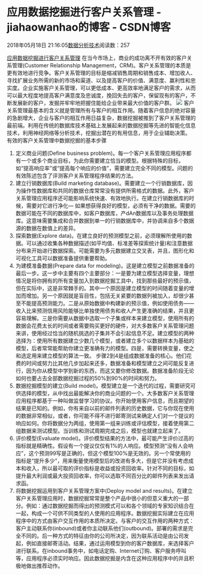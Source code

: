
# 应用数据挖掘进行客户关系管理 - jiahaowanhao的博客 - CSDN博客


2018年05月18日 21:16:05[数据分析技术](https://me.csdn.net/jiahaowanhao)阅读数：257


[应用数据挖掘进行客户关系管理](http://cda.pinggu.org/view/25578.html)
在当今市场上，商业的成功离不开有效的客户关系管理(Customer Relationship Management，CRM)。客户关系管理的本质是更有效地进行竞争。客户关系管理的目标是缩减销售周期和销售成本、增加收人、寻找扩展业务所需的新的市场和渠道、以及提高客户的价值、满意度、赢利性和忠实度。企业实施客户关系管理，可以更低成本、更高效率地满足客户的需求，从而可以最大程度地提高客户满意度及忠诚度，挽回失去的客户，保留现有的客户，不断发展新的客户，发掘并牢牢地把握住能给企业带来最大价值的客户群。
![](http://www.cda.cn/uploadfile/image/20160812/20160812104409_96187.png)
客户关系管理最基本的含义就是管理所有与客户的相互作用。随着客户信息的绝对容量的急剧增大，企业与客户的相互作用日益复杂，数据挖掘被推到了客户关系管理的最前端。利用在传统的数据库技术基础上发展起来的数据挖掘等先进的智能化信息技术，利用神经网络等分析技术，挖掘出潜在的有用信息，用于企业辅助决策。
有效的客户关系管理中数据挖掘的基本步骤
1. 定义商业问题(Define business problem)。每一个客户关系管理应用程序都有一个或多个商业目标，为此你需要建立恰当的模型。根据特殊的目标，如“提高响应率”或“提高每个响应的价值”，需要建立完全不同的模型。问题的有效陈述包含了评测客户关系管理程序结果的方法。
2. 建立行销数据库(Build marketing database)。需要建立一个行销数据库，因为操作性数据库和共同的数据仓库常常没有提供所需格式的数据。此外，客户关系管理应用程序还可能影响系统快速、有效地执行。在建立行销数据库的时候，需要对它进行净化— 如果想获得良好的模型，必须有干净的数据。需要的数据可能在不同的数据库中，如客户数据库，产dAn数据库以及事务处理数据库。这意味需要集成和合并数据到单一的行销数据库中，并协调来自多个数据源的数据在数值上的差异。
3. 探索数据(Explore data)。在建立良好的预测模型之前，必须理解所使用的数据。可以通过收集各种数据描述(如平均值、标准差等探索统计量)和注意数据分布来开始进行数据探索。可能需要为多元数据建立交叉表，并且，图形化和可视化工具可以数据准备提供重要帮助。
4. 为建模准备数据(Prepare data for modeling)。这是建立模型之前数据准备的最后一步。这一步中主要有四个主要部分：一是要为建立模型选择变量，理想情况是将你拥有的所有变量加入到数据挖掘工具中，找到那些最好的预示值，但在实际中，这是非常棘手的。其中一个原因是建立模型的时间随着变量的增加而增加。另一个原因就是盲目性，包括无关紧要的数据列被加入，却很少甚至不能提高预测能力。二是从原始数据中构建新的预示值，例如使用债务——收入比来预测信用风险能够比单独使用债务和收人产生更准确的结果，并且更容易理解。三是你需要从数据中选取一个子集或样本来建立模型，使用所有的数据会花费太长的时间或者需要购买更好的硬件，对大多数客户关系管理问题来讲，使用经过恰当的随机挑选的子集并不会引起信息不足。建立模型的两种选择为：使用所有数据建立少数几个模型，或者建立多个以数据样本为基础的模型，后者常常能帮助你建立更准确有力的模型。四是，需要转换变量，使之和选定用来建立模型的算法一致。
步骤2到4是组成数据准备的核心。他们花费的时间或努力比其他几步加起来还多，数据准备和模型建立之间可能反复进行，因为你从模型中学到新的东西，而这又要你修改数据。数据准备阶段无论如何也要占去全部数据挖掘过程的50%到90%的时间和努力。
5. 数据挖掘模型的建立(Build model)。模型建立是一个迭代的过程，需要研究可供选择的模型，从中找出最能解决你的商业问题的一个。大多数客户关系管理应用程序都基于一种叫做监督学习的协议。你开始使用客户信息，而且期望的结果是已知的。例如，你有来自以前的邮件列表的历史数据，它与你现在使用的数据非常相似，或者，你可能不得不进行邮寄测试来确定人们对一个提议的响应如何。你将数据分为两组，使用第一组来训练或评估模型，接着使用第二组数据来测试模型。当训练和测试周期完成之后，模型也就建立起来了。
6. 评价模型(Evaluate model)。评价模型结果的方法中，最可能产生评价过高的指标就是精确性。假设有一个提议仅仅有1%的人响应。模型预测“没有人会响应”，这个预测99写是正确的，但这个模型100%是无效的。另一个常使用的指标是“提升多少”，用来衡量使用模型后的改进有多大，但是它并没有考虑成本和收入，所以最可取的评价指标是收益或投资回收率。针对不同的目标，如提升最大利润或最大投资回收率，你可以选取不同百分比的邮件列表来发出请求函。
7. 将数据挖掘运用到客户关系管理方案中(Deploy model and results)。在建立客户关系管理应用时，数据挖掘常常是整个产品中很小的但意义重大的一部分。例如：通过数据挖掘而得出的预测模式可以和各个领域的专家知识结合在一起，构成一个可供不同类型的人使用的应用程序。数据挖掘实际建立在应用程序中的方式由客户交互作用的本质所决定。与客户的交互作用的两种方式：客户主动联系你(inbound)或者你主动联系他们(outbound)。部署的需求是完全不同的。后一种方式的特征由你的公司所决定，因为联系活动是由公司发起，例如直接邮寄活动。结果，通过运用模型到你的客户数据库，来选择客户进行联系。在inbound事务中，如电话定购、Internet订购、客户服务呼叫等，应用程序必须实时响应。因此数据挖掘是内含在这种应用程序中的并且积极地做出推荐动作。

